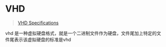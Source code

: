 # VHD
> [VHD Specifications](https://www.microsoft.com/en-us/download/details.aspx?id=23850)

vhd 是一种虚拟硬盘格式，就是一个二进制文件作为硬盘，文件尾加上特定的文件尾表示该虚拟硬盘的标准是vhd
